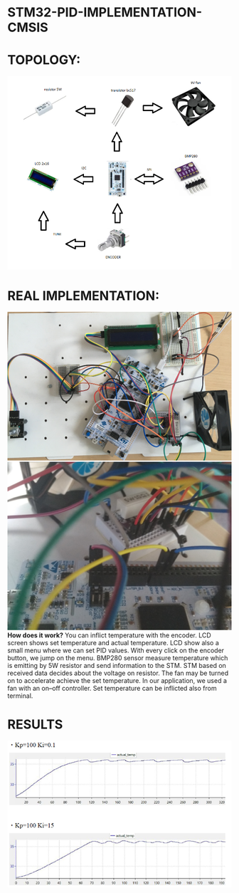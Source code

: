 # STM32-PID-IMPLEMENTATION-CMSIS

# TOPOLOGY:
![](photos/topology.png)
# REAL IMPLEMENTATION:
![](photos/image1.jpeg)
![](photos/IMG_20200204_113213.jpg)
**How does it work?**
You can inflict temperature with the encoder. LCD screen shows set temperature and actual temperature.  LCD show also a small menu where we can set PID values. With every click on the encoder button, we jump on the menu. 
BMP280 sensor measure temperature which is emitting by 5W resistor and send information to the STM. STM based on received data decides about the voltage on resistor.
The fan may be turned on to accelerate achieve the set temperature. In our application, we used a fan with an on–off controller. Set temperature can be inflicted also from terminal.
# RESULTS
![](photos/test.PNG)
